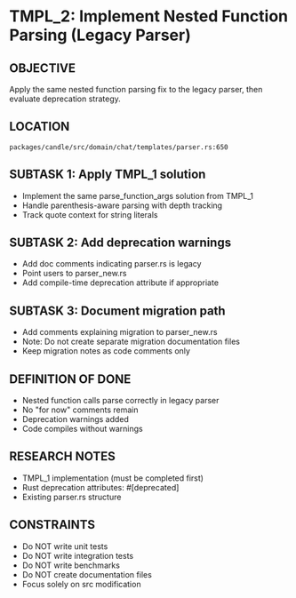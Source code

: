 # TMPL_2: Implement Nested Function Parsing (Legacy Parser)

## OBJECTIVE
Apply the same nested function parsing fix to the legacy parser, then evaluate deprecation strategy.

## LOCATION
`packages/candle/src/domain/chat/templates/parser.rs:650`

## SUBTASK 1: Apply TMPL_1 solution
- Implement the same parse_function_args solution from TMPL_1
- Handle parenthesis-aware parsing with depth tracking
- Track quote context for string literals

## SUBTASK 2: Add deprecation warnings
- Add doc comments indicating parser.rs is legacy
- Point users to parser_new.rs
- Add compile-time deprecation attribute if appropriate

## SUBTASK 3: Document migration path
- Add comments explaining migration to parser_new.rs
- Note: Do not create separate migration documentation files
- Keep migration notes as code comments only

## DEFINITION OF DONE
- Nested function calls parse correctly in legacy parser
- No "for now" comments remain
- Deprecation warnings added
- Code compiles without warnings

## RESEARCH NOTES
- TMPL_1 implementation (must be completed first)
- Rust deprecation attributes: #[deprecated]
- Existing parser.rs structure

## CONSTRAINTS
- Do NOT write unit tests
- Do NOT write integration tests
- Do NOT write benchmarks
- Do NOT create documentation files
- Focus solely on src modification
